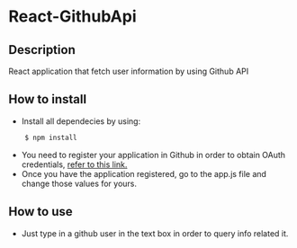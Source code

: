 # React-GithubApi

## Description
React application that fetch user information by using Github API


## How to install
- Install all dependecies by using:
```sh
    $ npm install
```
- You need to register your application in Github in order to obtain OAuth credentials, [refer to this link.](https://auth0.com/docs/connections/social/github)
- Once you have the application registered, go to the app.js file and change those values for yours.

## How to use
- Just type in a github user in the text box in order to query info related it.